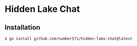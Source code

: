 # Hidden Lake Chat

## Installation

```bash
$ go install github.com/number571/hidden-lake-chat@latest
```

